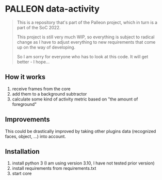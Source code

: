 # PALLEON data-activity

> This is a repository that's part of the Palleon project, which in turn is a part of the SoC 2022.
>
> This project is still very much WIP, so everything is subject to radical change as I have to
> adjust everything to new requirements that come up on the way of developing.
>
> So I am sorry for everyone who has to look at this code. It will get better - I hope...

## How it works

1. receive frames from the core
2. add them to a background subtractor
3. calculate some kind of activity metric based on "the amount of foreground"

## Improvements
This could be drastically improved by taking other plugins data (recognized faces, object, ...) into account.

## Installation

1. install python 3 (I am using version 3.10, I have not tested prior version)
2. install requirements from requirements.txt
3. start core
